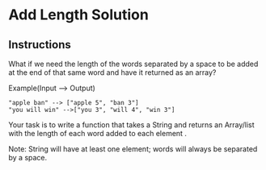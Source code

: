# Add Length Solution

## Instructions

What if we need the length of the words separated by a space to be added at the end of that same word and have it returned as an array?

Example(Input --> Output)

```
"apple ban" --> ["apple 5", "ban 3"]
"you will win" -->["you 3", "will 4", "win 3"]
```

Your task is to write a function that takes a String and returns an Array/list with the length of each word added to each element .

Note: String will have at least one element; words will always be separated by a space.
